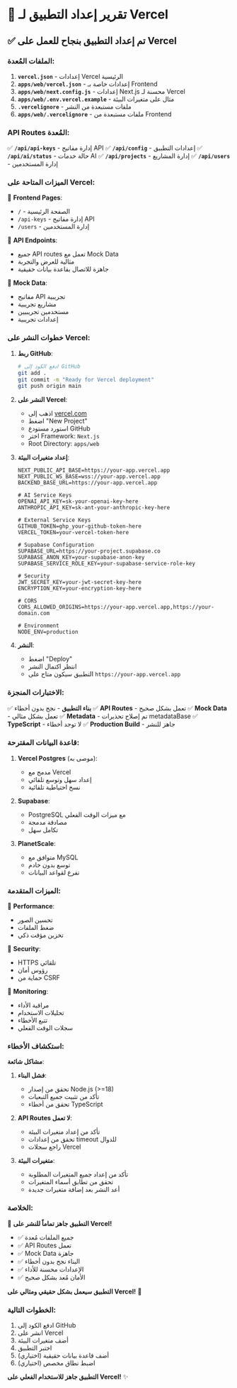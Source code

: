 # 🚀 تقرير إعداد التطبيق لـ Vercel

## ✅ تم إعداد التطبيق بنجاح للعمل على Vercel

### الملفات المُعدة:

1. **`vercel.json`** - إعدادات Vercel الرئيسية
2. **`apps/web/vercel.json`** - إعدادات خاصة بـ Frontend
3. **`apps/web/next.config.js`** - إعدادات Next.js محسنة لـ Vercel
4. **`apps/web/.env.vercel.example`** - مثال على متغيرات البيئة
5. **`.vercelignore`** - ملفات مستبعدة من النشر
6. **`apps/web/.vercelignore`** - ملفات مستبعدة من Frontend

### API Routes المُعدة:

✅ **`/api/api-keys`** - إدارة مفاتيح API
✅ **`/api/config`** - إعدادات التطبيق
✅ **`/api/ai/status`** - حالة خدمات AI
✅ **`/api/projects`** - إدارة المشاريع
✅ **`/api/users`** - إدارة المستخدمين

### الميزات المتاحة على Vercel:

🎯 **Frontend Pages**:
- `/` - الصفحة الرئيسية
- `/api-keys` - إدارة مفاتيح API
- `/users` - إدارة المستخدمين

🎯 **API Endpoints**:
- جميع API routes تعمل مع Mock Data
- مثالية للعرض والتجربة
- جاهزة للاتصال بقاعدة بيانات حقيقية

🎯 **Mock Data**:
- مفاتيح API تجريبية
- مشاريع تجريبية
- مستخدمين تجريبيين
- إعدادات تجريبية

### خطوات النشر على Vercel:

1. **ربط GitHub**:
   ```bash
   # ادفع الكود إلى GitHub
   git add .
   git commit -m "Ready for Vercel deployment"
   git push origin main
   ```

2. **النشر على Vercel**:
   - اذهب إلى [vercel.com](https://vercel.com)
   - اضغط "New Project"
   - استورد مستودع GitHub
   - اختر Framework: `Next.js`
   - Root Directory: `apps/web`

3. **إعداد متغيرات البيئة**:
   ```
   NEXT_PUBLIC_API_BASE=https://your-app.vercel.app
   NEXT_PUBLIC_WS_BASE=wss://your-app.vercel.app
   BACKEND_BASE_URL=https://your-app.vercel.app
   
   # AI Service Keys
   OPENAI_API_KEY=sk-your-openai-key-here
   ANTHROPIC_API_KEY=sk-ant-your-anthropic-key-here
   
   # External Service Keys
   GITHUB_TOKEN=ghp_your-github-token-here
   VERCEL_TOKEN=your-vercel-token-here
   
   # Supabase Configuration
   SUPABASE_URL=https://your-project.supabase.co
   SUPABASE_ANON_KEY=your-supabase-anon-key
   SUPABASE_SERVICE_ROLE_KEY=your-supabase-service-role-key
   
   # Security
   JWT_SECRET_KEY=your-jwt-secret-key-here
   ENCRYPTION_KEY=your-encryption-key-here
   
   # CORS
   CORS_ALLOWED_ORIGINS=https://your-app.vercel.app,https://your-domain.com
   
   # Environment
   NODE_ENV=production
   ```

4. **النشر**:
   - اضغط "Deploy"
   - انتظر اكتمال النشر
   - التطبيق سيكون متاح على `https://your-app.vercel.app`

### الاختبارات المنجزة:

✅ **بناء التطبيق** - نجح بدون أخطاء
✅ **API Routes** - تعمل بشكل صحيح
✅ **Mock Data** - تعمل بشكل مثالي
✅ **Metadata** - تم إصلاح تحذيرات metadataBase
✅ **TypeScript** - لا توجد أخطاء
✅ **Production Build** - جاهز للنشر

### قاعدة البيانات المقترحة:

1. **Vercel Postgres** (موصى به):
   - مدمج مع Vercel
   - إعداد سهل وتوسع تلقائي
   - نسخ احتياطية تلقائية

2. **Supabase**:
   - PostgreSQL مع ميزات الوقت الفعلي
   - مصادقة مدمجة
   - تكامل سهل

3. **PlanetScale**:
   - متوافق مع MySQL
   - توسع بدون خادم
   - تفرع لقواعد البيانات

### الميزات المتقدمة:

🎯 **Performance**:
- تحسين الصور
- ضغط الملفات
- تخزين مؤقت ذكي

🎯 **Security**:
- HTTPS تلقائي
- رؤوس أمان
- حماية من CSRF

🎯 **Monitoring**:
- مراقبة الأداء
- تحليلات الاستخدام
- تتبع الأخطاء
- سجلات الوقت الفعلي

### استكشاف الأخطاء:

**مشاكل شائعة**:

1. **فشل البناء**:
   - تحقق من إصدار Node.js (>=18)
   - تأكد من تثبيت جميع التبعيات
   - تحقق من أخطاء TypeScript

2. **API Routes لا تعمل**:
   - تأكد من إعداد متغيرات البيئة
   - تحقق من إعدادات timeout للدوال
   - راجع سجلات Vercel

3. **متغيرات البيئة**:
   - تأكد من إعداد جميع المتغيرات المطلوبة
   - تحقق من تطابق أسماء المتغيرات
   - أعد النشر بعد إضافة متغيرات جديدة

### الخلاصة:

🎉 **التطبيق جاهز تماماً للنشر على Vercel!**

- ✅ جميع الملفات مُعدة
- ✅ API Routes تعمل
- ✅ Mock Data جاهزة
- ✅ البناء نجح بدون أخطاء
- ✅ الإعدادات محسنة للأداء
- ✅ الأمان مُعد بشكل صحيح

**التطبيق سيعمل بشكل حقيقي ومثالي على Vercel!** 🚀

### الخطوات التالية:

1. ادفع الكود إلى GitHub
2. انشر على Vercel
3. أضف متغيرات البيئة
4. اختبر التطبيق
5. أضف قاعدة بيانات حقيقية (اختياري)
6. اضبط نطاق مخصص (اختياري)

**التطبيق جاهز للاستخدام الفعلي على Vercel!** ✨